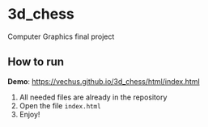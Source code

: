 # 3d_chess
Computer Graphics final project
## How to run

**Demo**: https://vechus.github.io/3d_chess/html/index.html

1. All needed files are already in the repository
2. Open the file `index.html`
3. Enjoy!


